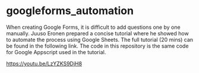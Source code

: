 # googleforms_automation

When creating Google Forms, it is difficult to add questions one by one manually.
Juuso Eronen prepared a concise tutorial where he showed how to automate the process using Google Sheets. 
The full tutorial (20 mins) can be found in the following link. 
The code in this repository is the same code for Google Appscript used in the tutorial.

https://youtu.be/LzYZKS9DjH8

